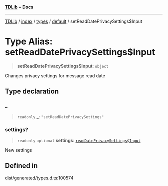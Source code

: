[**TDLib**](../../../../../../README.md) • **Docs**

***

[TDLib](../../../../../../modules.md) / [index](../../../../../README.md) / [types](../../../README.md) / [default](../README.md) / setReadDatePrivacySettings$Input

# Type Alias: setReadDatePrivacySettings$Input

> **setReadDatePrivacySettings$Input**: `object`

Changes privacy settings for message read date

## Type declaration

### \_

> `readonly` **\_**: `"setReadDatePrivacySettings"`

### settings?

> `readonly` `optional` **settings**: [`readDatePrivacySettings$Input`](readDatePrivacySettings$Input.md)

New settings

## Defined in

dist/generated/types.d.ts:100574
